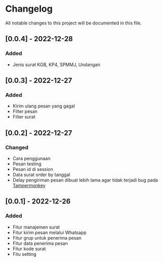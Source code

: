 # Changelog
All notable changes to this project will be documented in this file.

## [0.0.4] - 2022-12-28
### Added
- Jenis surat KGB, KP4, SPMMJ, Undangan

## [0.0.3] - 2022-12-27
### Added
- Kirim ulang pesan yang gagal
- Filter pesan
- Filter surat

## [0.0.2] - 2022-12-27
### Changed
- Cara penggunaan
- Pesan testing
- Pesan id di session
- Data surat order by tanggal
- Delay pengiriman pesan dibuat lebih lama agar tidak terjadi bug pada [Tampermonkey](https://www.tampermonkey.net/faq.php#Q208)

## [0.0.1] - 2022-12-26
### Added
- Fitur manajemen surat
- Fitur kirim pesan melalui Whatsapp
- Fitur grup untuk penerima pesan
- Fitur data penerima pesan
- Fitur kode surat
- Fitu setting